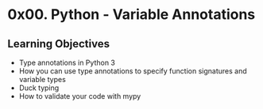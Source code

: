 # 0x00. Python - Variable Annotations

## Learning Objectives
- Type annotations in Python 3
- How you can use type annotations to specify function signatures and variable types
- Duck typing
- How to validate your code with mypy
